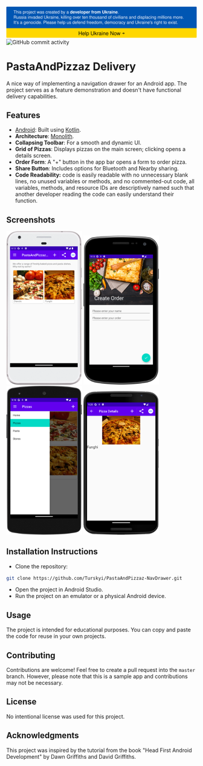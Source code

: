 [![Stand With Ukraine](https://raw.githubusercontent.com/vshymanskyy/StandWithUkraine/main/banner-direct-single.svg)](https://stand-with-ukraine.pp.ua)
<img alt="GitHub commit activity" src="https://img.shields.io/github/commit-activity/m/Turskyi/PastaAndPizzaz-NavDrawer">

# PastaAndPizzaz Delivery

A nice way of implementing a navigation drawer for an Android app. The project
serves as a feature demonstration and doesn't have functional delivery
capabilities.

## Features

- [Android](https://developer.android.com/studio/intro): Built
  using [Kotlin](https://kotlinlang.org/).
- **Architecture**:
  [Monolith](https://en.wikipedia.org/wiki/Monolithic_architecture).
- **Collapsing Toolbar**: For a smooth and dynamic UI.
- **Grid of Pizzas**: Displays pizzas on the main screen; clicking opens a
  details screen.
- **Order Form**: A "+" button in the app bar opens a form to order pizza.
- **Share Button**: Includes options for Bluetooth and Nearby sharing.
- **Code Readability:** code is easily readable with no unnecessary blank
  lines, no unused variables or methods, and no commented-out code, all
  variables, methods, and resource IDs are descriptively named such that another
  developer reading the code can easily understand their function.

## Screenshots

<!--suppress CheckImageSize -->
<img src="screenshots/Main_Screenshot_20240723.png" width="200"  alt="screenshot">
<img src="screenshots/Form_Screenshot_20240723.png" width="200" alt="screenshot">
<img src="screenshots/Menu_Screenshot_20240723.png" width="200" alt="screenshot">
<img src="screenshots/Details_Screenshot_20240723.png" width="200" alt="screenshot">

## Installation Instructions

- Clone the repository:

```bash
git clone https://github.com/Turskyi/PastaAndPizzaz-NavDrawer.git
```

- Open the project in Android Studio.
- Run the project on an emulator or a physical Android device.

## Usage

The project is intended for educational purposes. You can copy and paste the
code for reuse in your own projects.

## Contributing

Contributions are welcome! Feel free to create a pull request into the `master`
branch. However, please note that this is a sample app and contributions may
not be necessary.

## License

No intentional license was used for this project.

## Acknowledgments

This project was inspired by the tutorial from the book "Head First Android
Development" by Dawn Griffiths and David Griffiths.

